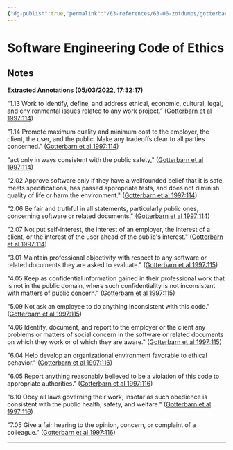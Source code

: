 ```yaml
---
{"dg-publish":true,"permalink":"/63-references/63-06-zotdumps/gotterbarn-software-engineering-code1997/","dgHomeLink":true,"dgPassFrontmatter":false}
---
```



# Software Engineering Code of Ethics

## Notes

**Extracted Annotations (05/03/2022, 17:32:17)**

“1.13 Work to identify, define, and address ethical, economic, cultural, legal, and environmental issues related to any work project.” ([Gotterbarn et al 1997:114](zotero://open-pdf/library/items/CKG63A3K?page=5))

"1.14 Promote maximum quality and minimum cost to the employer, the client, the user, and the public. Make any tradeoffs clear to all parties concerned." ([Gotterbarn et al 1997:114](zotero://open-pdf/library/items/CKG63A3K?page=5))

"act only in ways consistent with the public safety," ([Gotterbarn et al 1997:114](zotero://open-pdf/library/items/CKG63A3K?page=5))

"2.02 Approve software only if they have a wellfounded belief that it is safe, meets specifications, has passed appropriate tests, and does not diminish quality of life or harm the environment." ([Gotterbarn et al 1997:114](zotero://open-pdf/library/items/CKG63A3K?page=5))

"2.06 Be fair and truthful in all statements, particularly public ones, concerning software or related documents." ([Gotterbarn et al 1997:114](zotero://open-pdf/library/items/CKG63A3K?page=5))

"2.07 Not put self-interest, the interest of an employer, the interest of a client, or the interest of the user ahead of the public's interest." ([Gotterbarn et al 1997:114](zotero://open-pdf/library/items/CKG63A3K?page=5))

"3.01 Maintain professional objectivity with respect to any software or related documents they are asked to evaluate." ([Gotterbarn et al 1997:115](zotero://open-pdf/library/items/CKG63A3K?page=6))

"4.05 Keep as confidential information gained in their professional work that is not in the public domain, where such confidentiality is not inconsistent with matters of public concern." ([Gotterbarn et al 1997:115](zotero://open-pdf/library/items/CKG63A3K?page=6))

"5.09 Not ask an employee to do anything inconsistent with this code." ([Gotterbarn et al 1997:115](zotero://open-pdf/library/items/CKG63A3K?page=6))

"4.06 Identify, document, and report to the employer or the client any problems or matters of social concern in the software or related documents on which they work or of which they are aware." ([Gotterbarn et al 1997:115](zotero://open-pdf/library/items/CKG63A3K?page=6))

"6.04 Help develop an organizational environment favorable to ethical behavior." ([Gotterbarn et al 1997:116](zotero://open-pdf/library/items/CKG63A3K?page=7))

"6.05 Report anything reasonably believed to be a violation of this code to appropriate authorities." ([Gotterbarn et al 1997:116](zotero://open-pdf/library/items/CKG63A3K?page=7))

"6.10 Obey all laws governing their work, insofar as such obedience is consistent with the public health, safety, and welfare." ([Gotterbarn et al 1997:116](zotero://open-pdf/library/items/CKG63A3K?page=7))

"7.05 Give a fair hearing to the opinion, concern, or complaint of a colleague." ([Gotterbarn et al 1997:116](zotero://open-pdf/library/items/CKG63A3K?page=7))

---
